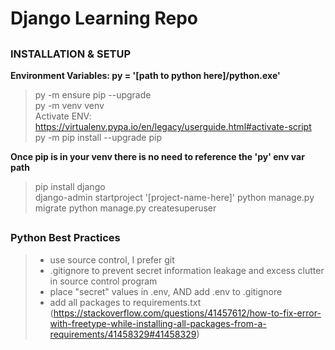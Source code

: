 ##
# Django Learning Repo
##
### INSTALLATION & SETUP <br/>
__Environment Variables: py = '[path to python here]/python.exe'__
> py -m ensure pip --upgrade  
> py -m venv venv  
> Activate ENV: https://virtualenv.pypa.io/en/legacy/userguide.html#activate-script  
> py -m pip install --upgrade pip  

__Once pip is in your venv there is no need to reference the 'py' env var path__  
> pip install django  
> django-admin startproject '[project-name-here]'
> python manage.py migrate
> python manage.py createsuperuser
> 


##
### Python Best Practices
> * use source control, I prefer git  
> * .gitignore to prevent secret information leakage and excess clutter in source control program  
> * place "secret" values in .env, AND add .env to .gitignore  
> * add all packages to requirements.txt (https://stackoverflow.com/questions/41457612/how-to-fix-error-with-freetype-while-installing-all-packages-from-a-requirements/41458329#41458329)  
